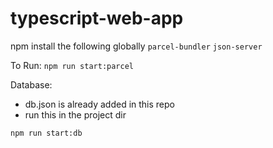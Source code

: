 # typescript-web-app

npm install the following globally
`parcel-bundler`
`json-server`

To Run:
`npm run start:parcel`

Database:

- db.json is already added in this repo
- run this in the project dir

`npm run start:db`
